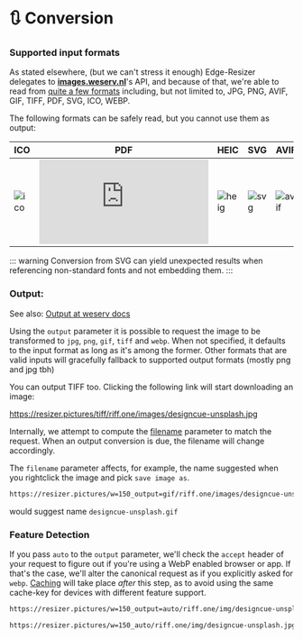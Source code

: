# 🔃 Conversion


### Supported input formats

As stated elsewhere, (but we can't stress it enough) Edge-Resizer delegates to [**images.weserv.nl**](https://images.weserv.nl/)'s API, and because of that, we're able to read from [quite a few formats](https://github.com/weserv/images/issues/105#issuecomment-327497304) including, but not limited to, JPG, PNG, AVIF, GIF, TIFF, PDF, SVG, ICO, WEBP.

The following formats can be safely read, but you cannot use them as output:

<span class="gray">

|ICO | PDF |   HEIC   | SVG | AVIF |
|----------|------|---------|  --  | --  |
|![ico](https://resizer.pictures/w=150_page=2/riff.one/img/multi_res.ico) |![pdf](https://resizer.pictures/w=150_n=1/riff.one/img/sample_3pages.pdf) |  ![heig](https://resizer.pictures/w=150/riff.one/img/sample1.heic) |  ![svg](https://resizer.pictures/w=128/riff.one/favicon.svg) | ![avif](https://resizer.pictures/w=150/riff.one/img/fox.avif) 

</span>

::: warning
Conversion from SVG can yield unexpected results when referencing non-standard fonts and not embedding them.
:::
### Output: 

See also: [Output at weserv docs](https://images.weserv.nl/docs/format.html#output)


Using the `output` parameter it is possible to request the image to be transformed to `jpg`, `png`, `gif`, `tiff` and `webp`. When not specified, it defaults to the input format as long as it's among the former. Other formats that are valid inputs will gracefully fallback to supported output formats (mostly png and jpg tbh)

<output-formats :formats="[`jpg`, `png`, `gif`, `webp`]" image="https://riff.one/images/designcue-unsplash.jpg"></output-formats>

You can output TIFF too. Clicking the following link will start downloading an image:

https://resizer.pictures/tiff/riff.one/images/designcue-unsplash.jpg



Internally, we attempt to compute the [filename](https://images.weserv.nl/docs/format.html#filename) parameter to match the request. When an output conversion is due, the filename will change accordingly.

The `filename` parameter affects, for example, the name suggested when you rightclick the image and pick `save image as`. 

```html
https://resizer.pictures/w=150_output=gif/riff.one/images/designcue-unsplash.jpg
```

would suggest name `designcue-unsplash.gif`


### Feature Detection

If you pass `auto` to the `output` parameter, we'll check the  `accept` header of your request to figure out if you're using a WebP enabled browser or app. If that's the case, we'll alter the canonical request as if you explicitly asked for `webp`. [Caching](caching.html) will take place *after* this step, as to avoid using the same cache-key for devices with different feature support.

```html
https://resizer.pictures/w=150_output=auto/riff.one/img/designcue-unsplash.jpg

https://resizer.pictures/w=150_auto/riff.one/img/designcue-unsplash.jpg
```